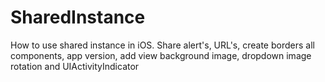 # SharedInstance
How to use shared instance in iOS. Share alert's, URL's, create borders all components, app version, add view background image, dropdown image rotation and UIActivityIndicator
